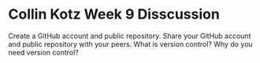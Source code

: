 # Collin Kotz Week 9 Disscussion
 Create a GitHub account and public repository.  Share your GitHub account and public repository with your peers. What is version control?  Why do you need version control?
